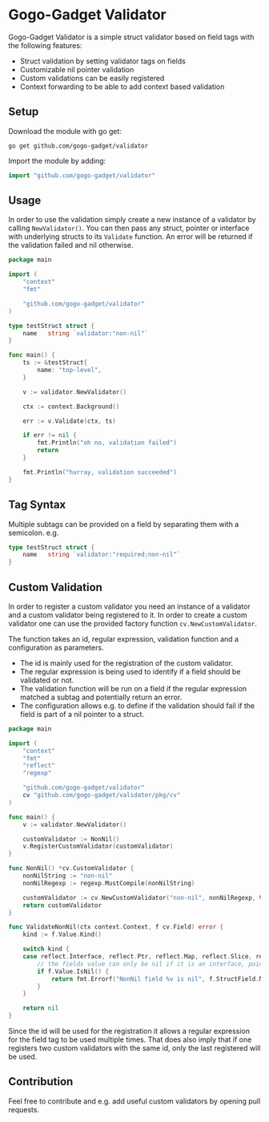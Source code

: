 # Gogo-Gadget Validator

Gogo-Gadget Validator is a simple struct validator based on field tags with the following features:

- Struct validation by setting validator tags on fields
- Customizable nil pointer validation
- Custom validations can be easily registered
- Context forwarding to be able to add context based validation

## Setup

Download the module with go get:
```
go get github.com/gogo-gadget/validator
```

Import the module by adding:
```go
import "github.com/gogo-gadget/validator"
```

## Usage

In order to use the validation simply create a new instance of a validator by calling `NewValidator()`.
You can then pass any struct, pointer or interface with underlying structs to its `Validate` function.
An error will be returned if the validation failed and nil otherwise.

```go
package main

import (
	"context"
	"fmt"

	"github.com/gogo-gadget/validator"
)

type testStruct struct {
	name   string `validator:"non-nil"`
}

func main() {
	ts := &testStruct{
		name: "top-level",
	}

	v := validator.NewValidator()

	ctx := context.Background()

	err := v.Validate(ctx, ts)

	if err != nil {
		fmt.Println("oh no, validation failed")
		return
	}

	fmt.Println("hurray, validation succeeded")
}
```

## Tag Syntax
Multiple subtags can be provided on a field by separating them with a semicolon.
e.g.

```go
type testStruct struct {
	name   string `validator:"required;non-nil"`
}
```

## Custom Validation

In order to register a custom validator you need an instance of a validator and a custom validator being registered to it.
In order to create a custom validator one can use the provided factory function `cv.NewCustomValidator`.

The function takes an id, regular expression, validation function and a configuration as parameters.

- The id is mainly used for the registration of the custom validator.
- The regular expression is being used to identify if a field should be validated or not.
- The validation function will be run on a field if the regular expression matched a subtag and potentially return an error.
- The configuration allows e.g. to define if the validation should fail if the field is part of a nil pointer to a struct.

```go
package main

import (
	"context"
	"fmt"
	"reflect"
	"regexp"

	"github.com/gogo-gadget/validator"
    cv "github.com/gogo-gadget/validator/pkg/cv"
)

func main() {
	v := validator.NewValidator()

	customValidator := NonNil()
	v.RegisterCustomValidator(customValidator)
}

func NonNil() *cv.CustomValidator {
	nonNilString := "non-nil"
	nonNilRegexp := regexp.MustCompile(nonNilString)

	customValidator := cv.NewCustomValidator("non-nil", nonNilRegexp, ValidateNonNil, cv.NewCustomValidatorConfig().WithNilValidation(true))
	return customValidator
}

func ValidateNonNil(ctx context.Context, f cv.Field) error {
	kind := f.Value.Kind()

	switch kind {
	case reflect.Interface, reflect.Ptr, reflect.Map, reflect.Slice, reflect.Chan, reflect.Func, reflect.UnsafePointer:
		// the fields value can only be nil if it is an interface, pointer, map, slice, chan, func or unsafe pointer
		if f.Value.IsNil() {
			return fmt.Errorf("NonNil field %v is nil", f.StructField.Name)
		}
	}

	return nil
}
```

Since the id will be used for the registration it allows a regular expression for the field tag to be used multiple times.
That does also imply that if one registers two custom validators with the same id, only the last registered will be used.

## Contribution
Feel free to contribute and e.g. add useful custom validators by opening pull requests.